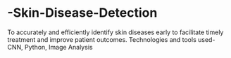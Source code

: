 # -Skin-Disease-Detection
 To accurately and efficiently identify skin diseases early to facilitate timely treatment and improve patient outcomes.  Technologies and tools used-CNN, Python, Image Analysis
